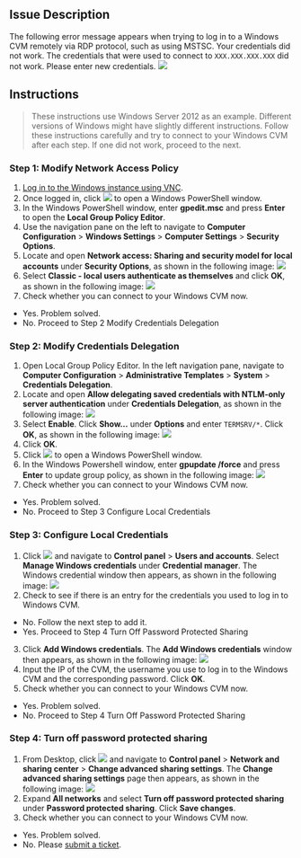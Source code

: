 ## Issue Description

The following error message appears when trying to log in to a Windows CVM remotely via RDP protocol, such as using MSTSC.
Your credentials did not work. The credentials that were used to connect to `XXX.XXX.XXX.XXX` did not work. Please enter new credentials.
![](https://main.qcloudimg.com/raw/47a299873e3df8f1f160c1594fc56644.png)

## Instructions
> These instructions use Windows Server 2012 as an example. Different versions of Windows might have slightly different instructions.
> Follow these instructions carefully and try to connect to your Windows CVM after each step. If one did not work, proceed to the next.
>

### Step 1: Modify Network Access Policy
1. [Log in to the Windows instance using VNC](https://ihttps://intl.cloud.tencent.com/document/product/213/5435#login-via-vnc).
2. Once logged in, click <img src="https://main.qcloudimg.com/raw/f0c84862ef30956c201c3e7c85a26eec.png" style="margin: 0;"></img> to open a Windows PowerShell window.
3. In the Windows PowerShell window, enter **gpedit.msc** and press **Enter** to open the **Local Group Policy Editor**.
4. Use the navigation pane on the left to navigate to **Computer Configuration** > **Windows Settings** > **Computer Settings** > **Security Options**.
5. Locate and open **Network access: Sharing and security model for local accounts** under **Security Options**, as shown in the following image:
![](https://main.qcloudimg.com/raw/4ffb48c55d2f4aeedee127d97a4378ee.png)
6. Select **Classic - local users authenticate as themselves** and click **OK**, as shown in the following image:
![](https://main.qcloudimg.com/raw/0f460bef7a7e35e1295149bb1f5f0d03.png)
7. Check whether you can connect to your Windows CVM now.
 - Yes. Problem solved.
 - No. Proceed to Step 2 Modify Credentials Delegation

### Step 2: Modify Credentials Delegation
1. Open Local Group Policy Editor. In the left navigation pane, navigate to **Computer Configuration** > **Administrative Templates** > **System** > **Credentials Delegation**.
2. Locate and open **Allow delegating saved credentials with NTLM-only server authentication** under **Credentials Delegation**, as shown in the following image:
![](https://main.qcloudimg.com/raw/7643737fdfa2be299c21f6bc82b0165b.png)
3. Select **Enable**. Click **Show…** under **Options** and enter `TERMSRV/*`. Click **OK**, as shown in the following image:
![](https://main.qcloudimg.com/raw/6a9af6aa4c3c3b3c4d1b9eba53d202b1.png)
4. Click **OK**.
5. Click <img src="https://main.qcloudimg.com/raw/f0c84862ef30956c201c3e7c85a26eec.png" style="margin: 0;"></img> to open a Windows PowerShell window.
6. In the Windows Powershell window, enter **gpupdate /force** and press **Enter** to update group policy, as shown in the following image:
![](https://main.qcloudimg.com/raw/98d0b757e65e3617145c05513ba652dc.png)
7. Check whether you can connect to your Windows CVM now.
 - Yes. Problem solved.
 - No. Proceed to Step 3 Configure Local Credentials

### Step 3: Configure Local Credentials
1. Click <img src="https://main.qcloudimg.com/raw/87d894e564b7e837d9f478298cf2e292.png" style="margin: 0;"> and navigate to **Control panel** > **Users and accounts**. Select **Manage Windows credentials** under **Credential manager**. The Windows credential window then appears, as shown in the following image:
![](https://main.qcloudimg.com/raw/2726e3d109fdaadd1d90a1f3e692601a.png)
2. Check to see if there is an entry for the credentials you used to log in to Windows CVM.
 - No. Follow the next step to add it.
 - Yes. Proceed to Step 4 Turn Off Password Protected Sharing
3. Click **Add Windows credentials**. The **Add Windows credentials** window then appears, as shown in the following image:
![](https://main.qcloudimg.com/raw/87077862379ea7d9e86d5fdc7e0af1da.png)
4. Input the IP of the CVM, the username you use to log in to the Windows CVM and the corresponding password. Click **OK**.
5. Check whether you can connect to your Windows CVM now.
 - Yes. Problem solved.
 - No. Proceed to Step 4 Turn Off Password Protected Sharing

### Step 4: Turn off password protected sharing
1. From Desktop, click <img src="https://main.qcloudimg.com/raw/87d894e564b7e837d9f478298cf2e292.png" style="margin: 0;"> and navigate to **Control panel** > **Network and sharing center** > **Change advanced sharing settings**. The **Change advanced sharing settings** page then appears, as shown in the following image:
![](https://main.qcloudimg.com/raw/d1cc8fd023642654091d1b152bb67ef1.png)
2. Expand **All networks** and select **Turn off password protected sharing** under **Password protected sharing**. Click **Save changes**.
3. Check whether you can connect to your Windows CVM now.
 - Yes. Problem solved.
 - No. Please [submit a ticket](https://console.cloud.tencent.com/workorder/category?level1_id=6&level2_id=7&source=0&data_title=%E4%BA%91%E6%9C%8D%E5%8A%A1%E5%99%A8CVM&step=1).

